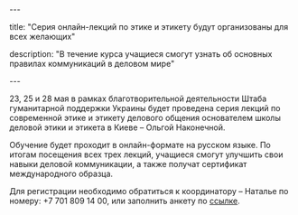 \---

title: "Серия онлайн-лекций по этике и этикету будут организованы для всех желающих"

description: "В течение курса учащиеся смогут узнать об основных правилах коммуникаций в деловом мире"

\---

23, 25 и 28 мая в рамках благотворительной деятельности Штаба гуманитарной поддержки Украины будет проведена серия лекций по современной этике и этикету делового общения основателем школы деловой этики и этикета в Киеве – Ольгой Наконечной.

Обучение будет проходит в онлайн-формате на русском языке. По итогам посещения всех трех лекций, учащиеся смогут улучшить свои навыки деловой коммуникации, а также получат сертификат международного образца.

Для регистрации необходимо обратиться к координатору – Наталье по номеру: +7 701 809 14 00, или заполнить анкету по [ссылке](https://docs.google.com/forms/d/e/1FAIpQLScPX1A-oRpkihlkwOFQng30BTe99sd85JHN0szgJighzkp3jw/viewform).
